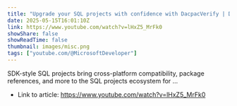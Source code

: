 ```yaml
---
title: "Upgrade your SQL projects with confidence with DacpacVerify | Data Exposed"
date: 2025-05-15T16:01:10Z
link: https://www.youtube.com/watch?v=lHxZ5_MrFk0
showShare: false
showReadTime: false
thumbnail: images/misc.png
tags: ["youtube.com/@MicrosoftDeveloper"]
---
```

SDK-style SQL projects bring cross-platform compatibility, package references, and more to the SQL projects ecosystem for ...

- Link to article: https://www.youtube.com/watch?v=lHxZ5_MrFk0